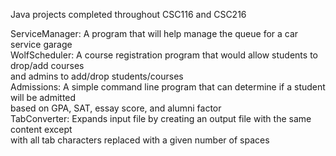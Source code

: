 Java projects completed throughout CSC116 and CSC216

ServiceManager: A program that will help manage the queue for a car service garage</br>
WolfScheduler:  A course registration program that would allow students to drop/add courses</br>
                and admins to add/drop students/courses</br>
Admissions:     A simple command line program that can determine if a student will be admitted</br>
                based on GPA, SAT, essay score, and alumni factor</br>
TabConverter:   Expands input file by creating an output file with the same content except</br>
                with all tab characters replaced with a given number of spaces</br>





